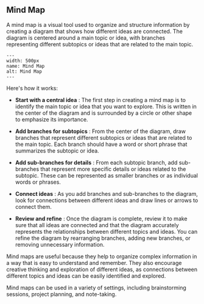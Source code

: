 ## Mind Map

A mind map is a visual tool used to organize and structure information by creating a diagram that shows how different ideas are connected. The diagram is centered around a main topic or idea, with branches representing different subtopics or ideas that are related to the main topic.

```{figure} /img/Mind-Map.*
---
width: 500px
name: Mind Map
alt: Mind Map
---
```

Here's how it works:

- **Start with a central idea** : The first step in creating a mind map is to identify the main topic or idea that you want to explore. This is written in the center of the diagram and is surrounded by a circle or other shape to emphasize its importance.

- **Add branches for subtopics** : From the center of the diagram, draw branches that represent different subtopics or ideas that are related to the main topic. Each branch should have a word or short phrase that summarizes the subtopic or idea.

- **Add sub-branches for details** : From each subtopic branch, add sub-branches that represent more specific details or ideas related to the subtopic. These can be represented as smaller branches or as individual words or phrases.

- **Connect ideas** : As you add branches and sub-branches to the diagram, look for connections between different ideas and draw lines or arrows to connect them.

- **Review and refine** : Once the diagram is complete, review it to make sure that all ideas are connected and that the diagram accurately represents the relationships between different topics and ideas. You can refine the diagram by rearranging branches, adding new branches, or removing unnecessary information.

Mind maps are useful because they help to organize complex information in a way that is easy to understand and remember. They also encourage creative thinking and exploration of different ideas, as connections between different topics and ideas can be easily identified and explored. 

Mind maps can be used in a variety of settings, including brainstorming sessions, project planning, and note-taking.